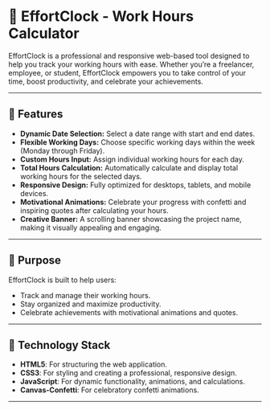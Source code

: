 # 🚀 EffortClock - Work Hours Calculator

EffortClock is a professional and responsive web-based tool designed to help you track your working hours with ease. Whether you’re a freelancer, employee, or student, EffortClock empowers you to take control of your time, boost productivity, and celebrate your achievements.  

---

## 🌟 Features

- **Dynamic Date Selection:** Select a date range with start and end dates.  
- **Flexible Working Days:** Choose specific working days within the week (Monday through Friday).  
- **Custom Hours Input:** Assign individual working hours for each day.  
- **Total Hours Calculation:** Automatically calculate and display total working hours for the selected days.  
- **Responsive Design:** Fully optimized for desktops, tablets, and mobile devices.  
- **Motivational Animations:** Celebrate your progress with confetti and inspiring quotes after calculating your hours.  
- **Creative Banner:** A scrolling banner showcasing the project name, making it visually appealing and engaging.  

---

## 🎯 Purpose

EffortClock is built to help users:
- Track and manage their working hours.
- Stay organized and maximize productivity.
- Celebrate achievements with motivational animations and quotes.  

---

## 🔧 Technology Stack

- **HTML5**: For structuring the web application.  
- **CSS3**: For styling and creating a professional, responsive design.  
- **JavaScript**: For dynamic functionality, animations, and calculations.  
- **Canvas-Confetti**: For celebratory confetti animations.  

---
